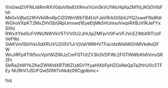 Vm0wd2VFNUdiRmRXV0doVllteEtXRmxVUm5kVU1WcHpXa2M1VjJKSGVIbFhh
Mk0xVjBaS2RHVkliRmRpClZGWnlWbTB4UzFJeVRrbGlSbVJYQ2sweFNsRldi
WGhoVXpKT2MxZHVSbGRpUmxwd1EyeEtjMk5HUmxoVwpiRXBJVlRJeFYxSXhj
RWxXYkdScFVtNUNWVkV5TVV0U2JHUlpZMFprV0FwVFJVcEZWbXRTUzFVeFNu
SlAKVm1Sb1VsUldXRlJVU205V1JrVjVaVWRHVTFacldsWldiWGhMVkdkd2FW
WnJiRFpXTW5ocVpVWlZlRlJzCmFGTUtZV3h3VDFWc2FGTlNWbXh6VmxSR2Ft
SklRa2hWYkZKelZWWldXRTlWZUdGV1YyaHlXbFpHZGxNeQpTa2hhU0c5TFEy
NU9hV1JSUFQwS0NtTnhkdz09Cgptbmc=

tsq